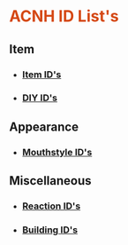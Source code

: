 <h1 style="color:#D54915;">ACNH ID List's</h1>

## Item
- ### [Item ID's](https://raw.githubusercontent.com/adamsyee/ACNH_ID_Lists/master/All_ACNH_Items.txt)
- ### [DIY ID's](https://raw.githubusercontent.com/adamsyee/ACNH_ID_Lists/master/All_ACNH_DIYs.txt)

## Appearance
- ### [Mouthstyle ID's](https://raw.githubusercontent.com/adamsyee/ACNH_ID_Lists/master/ACNHMouthIDs.webp)

## Miscellaneous
- ### [Reaction ID's](https://raw.githubusercontent.com/adamsyee/ACNH_ID_Lists/master/Emotion_IDs.txt)
- ### [Building ID's](https://raw.githubusercontent.com/xadamm/ACNH_ID_Lists/master/ACNH_Building_IDs.txt)
